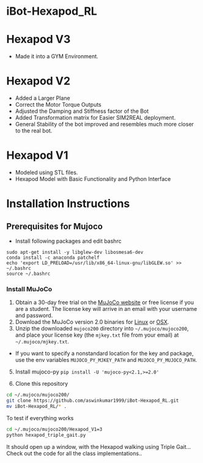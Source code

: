 # iBot-Hexapod_RL

# Hexapod V3

- Made it into a GYM Environment. 

# Hexapod V2

- Added a Larger Plane
- Correct the Motor Torque Outputs
- Adjusted the Damping and Stiffness factor of the Bot
- Added Transformation matrix for Easier SIM2REAL deployment.
- General Stability of the bot improved and resembles much more closer to the real bot. 

# Hexapod V1 

- Modeled using STL files.
- Hexapod Model with Basic Functionality and Python Interface

# Installation Instructions 

## Prerequisites for Mujoco

- Install following packages and edit bashrc
```
sudo apt-get install -y libglew-dev libosmesa6-dev
conda install -c anaconda patchelf
echo 'export LD_PRELOAD=/usr/lib/x86_64-linux-gnu/libGLEW.so' >> ~/.bashrc
source ~/.bashrc
```

### Install MuJoCo

1. Obtain a 30-day free trial on the [MuJoCo website](https://www.roboti.us/license.html)
   or free license if you are a student.
   The license key will arrive in an email with your username and password.
2. Download the MuJoCo version 2.0 binaries for
   [Linux](https://www.roboti.us/download/mujoco200_linux.zip) or
   [OSX](https://www.roboti.us/download/mujoco200_macos.zip).
3. Unzip the downloaded `mujoco200` directory into `~/.mujoco/mujoco200`,
   and place your license key (the `mjkey.txt` file from your email)
   at `~/.mujoco/mjkey.txt`.

<!-- 4. Add following line to .bashrc:
  `export LD_LIBRARY_PATH=$LD_LIBRARY_PATH:/home/user/.mujoco/mujoco200/bin` -->

- If you want to specify a nonstandard location for the key and package,
use the env variables `MUJOCO_PY_MJKEY_PATH` and `MUJOCO_PY_MUJOCO_PATH`.

5. Install mujoco-py `pip install -U 'mujoco-py<2.1,>=2.0'`

5. Clone this repository 

```bash
cd ~/.mujoco/mujoco200/
git clone https://github.com/aswinkumar1999/iBot-Hexapod_RL.git
mv iBot-Hexapod_RL/* .
```

To test if everything works 

```bash
cd ~/.mujoco/mujoco200/Hexapod_V1=3
python hexapod_triple_gait.py
```

It should open up a window, with the Hexapod walking using Triple Gait... Check out the code for all the class implementations.. 
